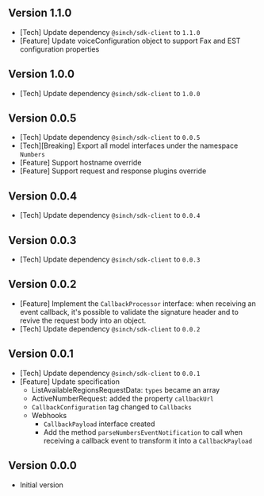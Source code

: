 ## Version 1.1.0
- [Tech] Update dependency `@sinch/sdk-client` to `1.1.0`
- [Feature] Update voiceConfiguration object to support Fax and EST configuration properties

## Version 1.0.0
- [Tech] Update dependency `@sinch/sdk-client` to `1.0.0`

## Version 0.0.5
- [Tech] Update dependency `@sinch/sdk-client` to `0.0.5`
- [Tech][Breaking] Export all model interfaces under the namespace `Numbers`
- [Feature] Support hostname override
- [Feature] Support request and response plugins override

## Version 0.0.4
- [Tech] Update dependency `@sinch/sdk-client` to `0.0.4`

## Version 0.0.3
 - [Tech] Update dependency `@sinch/sdk-client` to `0.0.3`

## Version 0.0.2

 - [Feature] Implement the `CallbackProcessor` interface: when receiving an event callback, it's possible to validate the signature header and to revive the request body into an object.
 - [Tech] Update dependency `@sinch/sdk-client` to `0.0.2`

## Version 0.0.1

 - [Tech] Update dependency `@sinch/sdk-client` to `0.0.1`
 - [Feature] Update specification
   - ListAvailableRegionsRequestData: `types` became an array
   - ActiveNumberRequest: added the property `callbackUrl`
   - `CallbackConfiguration` tag changed to `Callbacks`
   - Webhooks
     - `CallbackPayload` interface created
     - Add the method `parseNumbersEventNotification` to call when receiving a callback event to transform it into a `CallbackPayload`

## Version 0.0.0

- Initial version
